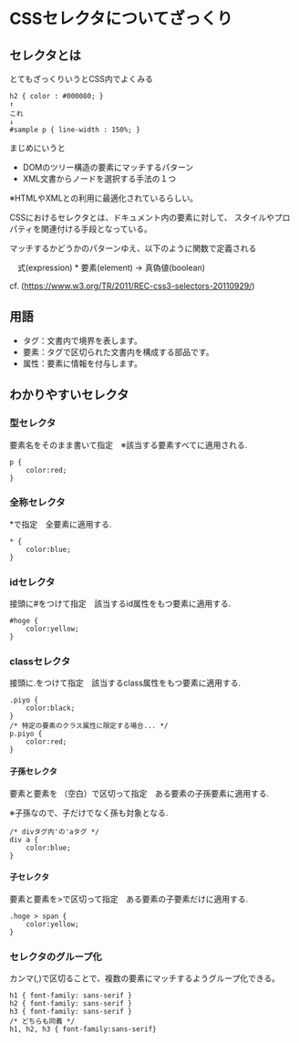 # CSSセレクタについてざっくり
## セレクタとは
とてもざっくりいうとCSS内でよくみる
```
h2 { color : #000080; }
↑
これ
↓
#sample p { line-width : 150%; }
```

まじめにいうと
* DOMのツリー構造の要素にマッチするパターン
* XML文書からノードを選択する手法の１つ

※HTMLやXMLとの利用に最適化されているらしい。

CSSにおけるセレクタとは、ドキュメント内の要素に対して、
スタイルやプロパティを関連付ける手段となっている。

マッチするかどうかのパターンゆえ、以下のように関数で定義される

　式(expression) * 要素(element) -> 真偽値(boolean)

cf. (https://www.w3.org/TR/2011/REC-css3-selectors-20110929/)


## 用語
* タグ：文書内で境界を表します。
* 要素：タグで区切られた文書内を構成する部品です。
* 属性：要素に情報を付与します。

## わかりやすいセレクタ
### 型セレクタ
要素名をそのまま書いて指定　※該当する要素すべてに適用される.
```
p {
    color:red;
}
```

### 全称セレクタ
*で指定　全要素に適用する.
```
* {
    color:blue;
}
```
### idセレクタ
接頭に#をつけて指定　該当するid属性をもつ要素に適用する.
```
#hoge {
    color:yellow;
}
```

### classセレクタ
接頭に.をつけて指定　該当するclass属性をもつ要素に適用する.
```
.piyo {
    color:black;
}
/* 特定の要素のクラス属性に限定する場合... */
p.piyo {
    color:red;
}
```
#### 子孫セレクタ
要素と要素を （空白）で区切って指定　ある要素の子孫要素に適用する.

※子孫なので、子だけでなく孫も対象となる.
```
/* divタグ内'の'aタグ */
div a {
    color:blue;
}
```
#### 子セレクタ
要素と要素を>で区切って指定　ある要素の子要素だけに適用する.
```
.hoge > span {
    color:yellow;
}
```


### セレクタのグループ化
カンマ(,)で区切ることで、複数の要素にマッチするようグループ化できる。
```
h1 { font-family: sans-serif }
h2 { font-family: sans-serif }
h3 { font-family: sans-serif }
/* どちらも同義 */
h1, h2, h3 { font-family:sans-serif}
```
